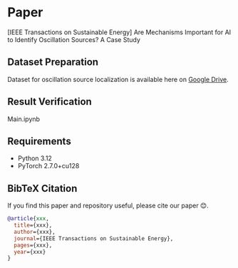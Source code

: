 # Paper
[IEEE Transactions on Sustainable Energy] Are Mechanisms Important for AI to Identify Oscillation Sources? A Case Study

## Dataset Preparation
Dataset for oscillation source localization is available here on [Google Drive](https://drive.google.com/drive/folders/1dGAl3Rb6wefdHkaHc-fYMajqBMuItwuE?usp=sharing).

## Result Verification
Main.ipynb

## Requirements

* Python 3.12
* PyTorch 2.7.0+cu128

## BibTeX Citation
If you find this paper and repository useful, please cite our paper 😊.
```bibtex
@article{xxx,
  title={xxx},
  author={xxx},
  journal={IEEE Transactions on Sustainable Energy},
  pages={xxx},
  year={xxx}
}
```
